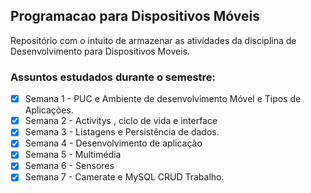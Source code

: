 ## Programacao para Dispositivos Móveis

Repositório com o intuito de  armazenar as atividades da disciplina de Desenvolvimento para Dispositivos Moveis.

### Assuntos estudados durante o  semestre:

- [x] Semana 1 - PUC e Ambiente de desenvolvimento Móvel e Tipos de Aplicações.
- [x] Semana 2 - Activitys , ciclo de vida e interface
- [x] Semana 3 - Listagens e Persistência de dados.
- [x] Semana 4 - Desenvolvimento de aplicação
- [x] Semana 5 - Multimédia
- [x] Semana 6 - Sensores
- [x] Semana 7 - Camerate e MySQL CRUD Trabalho.
